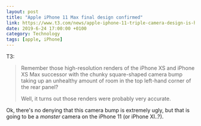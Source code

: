 ```yaml
---
layout: post 
title: "Apple iPhone 11 Max final design confirmed" 
link: https://www.t3.com/news/apple-iphone-11-triple-camera-design-is-here-to-stay-sadly
date: 2019-6-24 17:00:00 +0100
category: Technology
tags: [apple, iPhone]
---
```


T3:

>Remember those high-resolution renders of the iPhone XS and iPhone XS Max successor with the chunky square-shaped camera bump taking up an unhealthy amount of room in the top left-hand corner of the rear panel?
>
>Well, it turns out those renders were probably very accurate.

Ok, there's no denying that this camera bump is extremely ugly, but that is going to be a _monster_ camera on the iPhone 11 (or iPhone XI..?). 